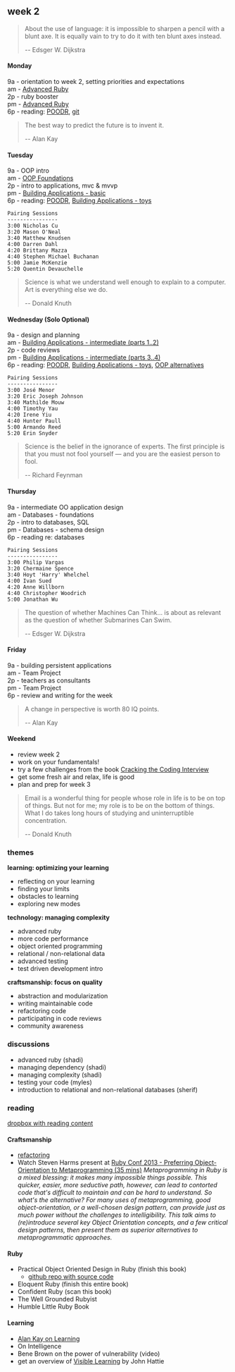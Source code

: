 ## week 2

> About the use of language: it is impossible to sharpen a pencil with a blunt axe. It is equally vain to try to do it with ten blunt axes instead.
> 
> -- Edsger W. Dijkstra

#### Monday
9a - orientation to week 2, setting priorities and expectations  
am - [Advanced Ruby](https://github.com/banana-slugs-2014/week-2-challenge-advanced-ruby)  
2p - ruby booster  
pm - [Advanced Ruby](https://github.com/banana-slugs-2014/week-2-challenge-advanced-ruby)  
6p - reading: [POODR](https://www.dropbox.com/s/edpy25pwtfyeckb/Practical%20Object%20Oriented%20Design%20in%20Ruby.pdf), [git](http://pcottle.github.io/learnGitBranching/)  

> The best way to predict the future is to invent it.
> 
> -- Alan Kay

#### Tuesday
9a - OOP intro  
am - [OOP Foundations](https://github.com/banana-slugs-2014/week-2-challenge-oop-foundations)  
2p - intro to applications, mvc & mvvp  
pm - [Building Applications - basic](https://github.com/banana-slugs-2014/week-2-basic-applications)  
6p - reading: [POODR](https://www.dropbox.com/s/edpy25pwtfyeckb/Practical%20Object%20Oriented%20Design%20in%20Ruby.pdf), [Building Applications - toys](https://github.com/banana-slugs-2014/week-2-challenge-toy-applications)  

```text
Pairing Sessions
----------------
3:00 Nicholas Cu 
3:20 Mason O'Neal 
3:40 Matthew Knudsen
4:00 Darren Dahl
4:20 Brittany Mazza
4:40 Stephen Michael Buchanan
5:00 Jamie McKenzie
5:20 Quentin Devauchelle
```

> Science is what we understand well enough to explain to a computer. Art is everything else we do.
> 
> -- Donald Knuth

#### Wednesday (Solo Optional)
9a - design and planning  
am - [Building Applications - intermediate (parts 1..2)](https://github.com/banana-slugs-2014/week-2-challenge-intermediate-applications)  
2p - code reviews  
pm - [Building Applications - intermediate (parts 3..4)](https://github.com/banana-slugs-2014/week-2-challenge-intermediate-applications)  
6p - reading: [POODR](https://www.dropbox.com/s/edpy25pwtfyeckb/Practical%20Object%20Oriented%20Design%20in%20Ruby.pdf), [Building Applications - toys](https://github.com/banana-slugs-2014/week-2-challenge-toy-applications), [OOP alternatives](http://www.info.ucl.ac.be/~pvr/VanRoyChapter.pdf)  

```text
Pairing Sessions
----------------
3:00 José Menor 
3:20 Eric Joseph Johnson
3:40 Mathilde Mouw
4:00 Timothy Yau
4:20 Irene Yiu
4:40 Hunter Paull
5:00 Armando Reed
5:20 Erin Snyder
```

> Science is the belief in the ignorance of experts.  The first principle is that you must not fool yourself — and you are the easiest person to fool.
> 
> -- Richard Feynman

#### Thursday
9a - intermediate OO application design  
am - Databases - foundations  
2p - intro to databases, SQL  
pm - Databases - schema design  
6p - reading re: databases  

```text
Pairing Sessions
----------------
3:00 Philip Vargas 
3:20 Chermaine Spence
3:40 Hoyt 'Harry' Whelchel
4:00 Ivan Sued
4:20 Anne Willborn
4:40 Christopher Woodrich
5:00 Jonathan Wu
```

> The question of whether Machines Can Think... is about as relevant as the question of whether Submarines Can Swim.
> 
> -- Edsger W. Dijkstra

#### Friday
9a - building persistent applications  
am - Team Project  
2p - teachers as consultants  
pm - Team Project  
6p - review and writing for the week  

> A change in perspective is worth 80 IQ points.
> 
> -- Alan Kay

#### Weekend
- review week 2  
- work on your fundamentals!  
- try a few challenges from the book [Cracking the Coding Interview](https://www.dropbox.com/s/mcoty3rxut46z13/Cracking%20the%20Coding%20Interview.pdf)  
- get some fresh air and relax, life is good  
- plan and prep for week 3  

> Email is a wonderful thing for people whose role in life is to be on top of things. But not for me; my role is to be on the bottom of things. What I do takes long hours of studying and uninterruptible concentration.
> 
> -- Donald Knuth

### themes

**learning: optimizing your learning**  
- reflecting on your learning  
- finding your limits  
- obstacles to learning  
- exploring new modes  

**technology: managing complexity**  
- advanced ruby  
- more code performance  
- object oriented programming  
- relational / non-relational data  
- advanced testing  
- test driven development intro  

**craftsmanship: focus on quality**  
- abstraction and modularization  
- writing maintainable code  
- refactoring code  
- participating in code reviews  
- community awareness  


### discussions

- advanced ruby (shadi)  
- managing dependency (shadi)  
- managing complexity (shadi)  
- testing your code (myles)  
- introduction to relational and non-relational databases (sherif)  


### reading

[dropbox with reading content](https://www.dropbox.com/sh/ldrnf12rpx78eye/Kb1a8z2LFx)

#### Craftsmanship

- [refactoring](http://sourcemaking.com/refactoring)
- Watch Steven Harms present at [Ruby Conf 2013 - Preferring Object-Orientation to Metaprogramming (35 mins)](http://www.youtube.com/watch?v=S3OhoWCnlB0)
*Metaprogramming in Ruby is a mixed blessing: it makes many impossible things possible. This quicker, easier, more seductive path, however, can lead to contorted code that's difficult to maintain and can be hard to understand. So what's the alternative? For many uses of metaprogramming, good object-orientation, or a well-chosen design pattern, can provide just as much power without the challenges to intelligibility. This talk aims to (re)introduce several key Object Orientation concepts, and a few critical design patterns, then present them as superior alternatives to metaprogrammatic approaches.*

#### Ruby

- Practical Object Oriented Design in Ruby (finish this book)
  - [github repo with source code](https://github.com/skmetz/poodr)
- Eloquent Ruby (finish this entire book)
- Confident Ruby (scan this book)
- The Well Grounded Rubyist
- Humble Little Ruby Book

#### Learning

- [Alan Kay on Learning](http://www.youtube.com/watch?v=50L44hEtVos)
- On Intelligence
- Bene Brown on the power of vulnerability (video)
- get an overview of [Visible Learning](http://visible-learning.org/glossary/) by John Hattie
